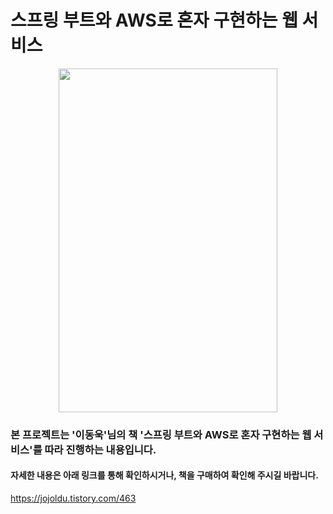 # 스프링 부트와 AWS로 혼자 구현하는 웹 서비스
<p align="center">
  <img src="https://user-images.githubusercontent.com/70114446/152106667-aa3c3883-cc65-4c01-905b-860f704456a5.jpg" width="350" height="550">
</p>

### 본 프로젝트는 '이동욱'님의 책 '스프링 부트와 AWS로 혼자 구현하는 웹 서비스'를 따라 진행하는 내용입니다.
#### 자세한 내용은 아래 링크를 통해 확인하시거나, 책을 구매하여 확인해 주시길 바랍니다.
<https://jojoldu.tistory.com/463>

